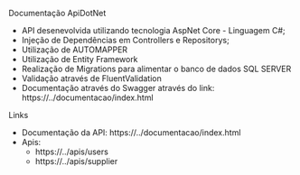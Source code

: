 Documentação ApiDotNet

- API desenevolvida utilizando tecnologia AspNet Core - Linguagem C#;
- Injeção de Dependências em Controllers e Repositorys;
- Utilização de AUTOMAPPER
- Utilização de Entity Framework
- Realização de Migrations para alimentar o banco de dados SQL SERVER
- Validação através de FluentValidation
- Documentação através do Swagger através do link: https://../documentacao/index.html

Links

- Documentação da API: https://../documentacao/index.html
- Apis: 
  - https://../apis/users
  - https://../apis/supplier

